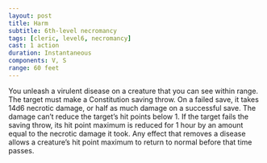 ```yaml
---
layout: post
title: Harm
subtitle: 6th-level necromancy
tags: [cleric, level6, necromancy]
cast: 1 action
duration: Instantaneous
components: V, S
range: 60 feet
---
```

You unleash a virulent disease on a creature that you can see within range. The target must make a Constitution saving throw. On a failed save, it takes 14d6 necrotic damage, or half as much damage on a successful save. The damage can’t reduce the target’s hit points below 1. If the target fails the saving throw, its hit point maximum is reduced for 1 hour by an amount equal to the necrotic damage it took. Any effect that removes a disease allows a creature’s hit point maximum to return to normal before that time passes.